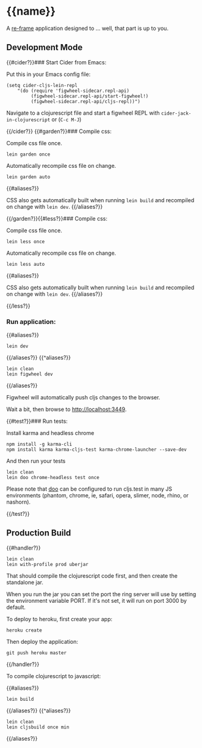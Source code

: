 # {{name}}

A [re-frame](https://github.com/Day8/re-frame) application designed to ... well, that part is up to you.

## Development Mode

{{#cider?}}### Start Cider from Emacs:

Put this in your Emacs config file:

```
(setq cider-cljs-lein-repl
	"(do (require 'figwheel-sidecar.repl-api)
         (figwheel-sidecar.repl-api/start-figwheel!)
         (figwheel-sidecar.repl-api/cljs-repl))")
```

Navigate to a clojurescript file and start a figwheel REPL with `cider-jack-in-clojurescript` or (`C-c M-J`)

{{/cider?}}
{{#garden?}}### Compile css:

Compile css file once.

```
lein garden once
```

Automatically recompile css file on change.

```
lein garden auto
```
{{#aliases?}}

CSS also gets automatically built when running `lein build` and recompiled on change with `lein dev`.
{{/aliases?}}

{{/garden?}}{{#less?}}### Compile css:

Compile css file once.

```
lein less once
```

Automatically recompile css file on change.

```
lein less auto
```
{{#aliases?}}

CSS also gets automatically built when running `lein build` and recompiled on change with `lein dev`.
{{/aliases?}}

{{/less?}}
### Run application:

{{#aliases?}}
```
lein dev
```
{{/aliases?}}
{{^aliases?}}
```
lein clean
lein figwheel dev
```
{{/aliases?}}

Figwheel will automatically push cljs changes to the browser.

Wait a bit, then browse to [http://localhost:3449](http://localhost:3449).

{{#test?}}### Run tests:

Install karma and headless chrome

```
npm install -g karma-cli
npm install karma karma-cljs-test karma-chrome-launcher --save-dev
```

And then run your tests

```
lein clean
lein doo chrome-headless test once
```

Please note that [doo](https://github.com/bensu/doo) can be configured to run cljs.test in many JS environments (phantom, chrome, ie, safari, opera, slimer, node, rhino, or nashorn).

{{/test?}}
## Production Build

{{#handler?}}
```
lein clean
lein with-profile prod uberjar
```

That should compile the clojurescript code first, and then create the standalone jar.

When you run the jar you can set the port the ring server will use by setting the environment variable PORT.
If it's not set, it will run on port 3000 by default.

To deploy to heroku, first create your app:

```
heroku create
```

Then deploy the application:

```
git push heroku master
```
{{/handler?}}

To compile clojurescript to javascript:

{{#aliases?}}
```
lein build
```
{{/aliases?}}
{{^aliases?}}
```
lein clean
lein cljsbuild once min
```
{{/aliases?}}
